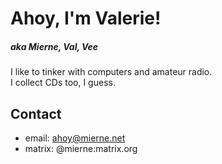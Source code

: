 # Ahoy, I'm Valerie!
<h5>aka Mierne, Val, Vee</h5>
I like to tinker with computers and amateur radio.<br>
I collect CDs too, I guess.

## Contact
- email: ahoy@mierne.net
- matrix: @mierne:matrix.org
